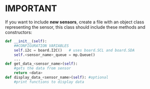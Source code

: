 # IMPORTANT

If you want to include **new sensors**, create a file with an object class representing the sensor, this class should include these methods and constructors:

```python
def __init__(self):
    ##CONFIGURATION VARIABLES
    self.i2c = board.I2C()   # uses board.SCL and board.SDA
    self.<sensor_name>_queue = mp.Queue()
    ...
def get_data_<sensor_name>(self):
    #gets the data from sensor
    return <data>
def display_data_<sensor_name>(self): #optional
    #print functions to display data
```
